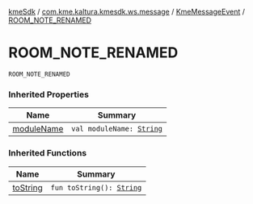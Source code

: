 [kmeSdk](../../index.md) / [com.kme.kaltura.kmesdk.ws.message](../index.md) / [KmeMessageEvent](index.md) / [ROOM_NOTE_RENAMED](./-r-o-o-m_-n-o-t-e_-r-e-n-a-m-e-d.md)

# ROOM_NOTE_RENAMED

`ROOM_NOTE_RENAMED`

### Inherited Properties

| Name | Summary |
|---|---|
| [moduleName](module-name.md) | `val moduleName: `[`String`](https://kotlinlang.org/api/latest/jvm/stdlib/kotlin/-string/index.html) |

### Inherited Functions

| Name | Summary |
|---|---|
| [toString](to-string.md) | `fun toString(): `[`String`](https://kotlinlang.org/api/latest/jvm/stdlib/kotlin/-string/index.html) |
